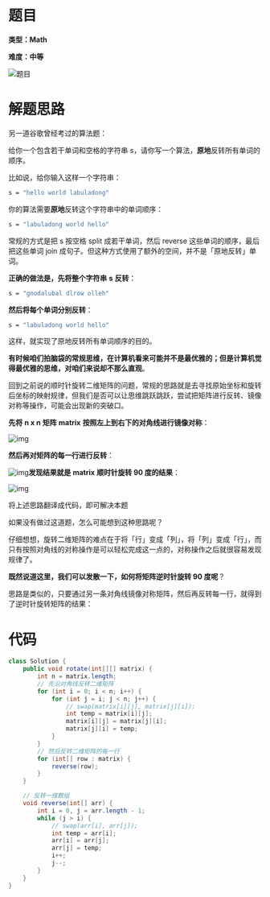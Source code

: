 # 题目

**类型：Math**

**难度：中等**

![题目](https://cdn.nlark.com/yuque/0/2021/png/2941598/1632836660443-a72fa2a5-af81-43e5-8fef-baa0b50d9da7.png)

# 解题思路

另一道谷歌曾经考过的算法题：

给你一个包含若干单词和空格的字符串 s，请你写一个算法，**原地**反转所有单词的顺序。

比如说，给你输入这样一个字符串：



```bash
s = "hello world labuladong"
```

你的算法需要**原地**反转这个字符串中的单词顺序：



```bash
s = "labuladong world hello"
```

常规的方式是把 s 按空格 split 成若干单词，然后 reverse 这些单词的顺序，最后把这些单词 join 成句子。但这种方式使用了额外的空间，并不是「原地反转」单词。

**正确的做法是，先将整个字符串** **s** **反转**：



```bash
s = "gnodalubal dlrow olleh"
```

**然后将每个单词分别反转**：



```bash
s = "labuladong world hello"
```

这样，就实现了原地反转所有单词顺序的目的。

**有时候咱们拍脑袋的常规思维，在计算机看来可能并不是最优雅的；但是计算机觉得最优雅的思维，对咱们来说却不那么直观**。 





回到之前说的顺时针旋转二维矩阵的问题，常规的思路就是去寻找原始坐标和旋转后坐标的映射规律，但我们是否可以让思维跳跃跳跃，尝试把矩阵进行反转、镜像对称等操作，可能会出现新的突破口。



**先将** **n x n** **矩阵** **matrix** **按照左上到右下的对角线进行镜像对称**：

![img](https://cdn.nlark.com/yuque/0/2023/png/2941598/1689483940367-c27ff08c-8578-466c-9f8f-133923bfbc36.png)







**然后再对矩阵的每一行进行反转**：

![img](https://cdn.nlark.com/yuque/0/2023/png/2941598/1689483955796-ecaf4b52-1000-4966-9f33-2bcdcc0e8769.png)**发现结果就是** **matrix** **顺时针旋转 90 度的结果**：

![img](https://cdn.nlark.com/yuque/0/2023/png/2941598/1689483971753-06341647-72e4-4dda-b5c2-dbbf86f2f44b.png)



将上述思路翻译成代码，即可解决本题





如果没有做过这道题，怎么可能想到这种思路呢？

仔细想想，旋转二维矩阵的难点在于将「行」变成「列」，将「列」变成「行」，而只有按照对角线的对称操作是可以轻松完成这一点的，对称操作之后就很容易发现规律了。

**既然说道这里，我们可以发散一下，如何将矩阵逆时针旋转 90 度呢**？

思路是类似的，只要通过另一条对角线镜像对称矩阵，然后再反转每一行，就得到了逆时针旋转矩阵的结果：





# 代码



```java
class Solution {
    public void rotate(int[][] matrix) {
        int n = matrix.length;
        // 先沿对角线反转二维矩阵
        for (int i = 0; i < n; i++) {
            for (int j = i; j < n; j++) {
                // swap(matrix[i][j], matrix[j][i]);
                int temp = matrix[i][j];
                matrix[i][j] = matrix[j][i];
                matrix[j][i] = temp;
            }
        }
        // 然后反转二维矩阵的每一行
        for (int[] row : matrix) {
            reverse(row);
        }
    }

    // 反转一维数组
    void reverse(int[] arr) {
        int i = 0, j = arr.length - 1;
        while (j > i) {
            // swap(arr[i], arr[j]);
            int temp = arr[i];
            arr[i] = arr[j];
            arr[j] = temp;
            i++;
            j--;
        }
    }
}
```